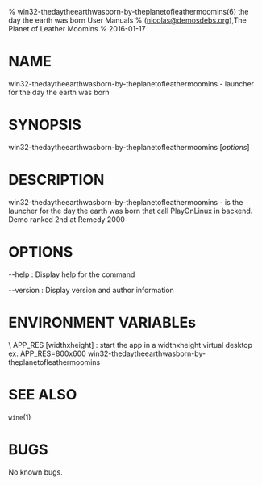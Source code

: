 % win32-thedaytheearthwasborn-by-theplanetofleathermoomins(6) the day the earth was born User Manuals
%  (nicolas@demosdebs.org),The Planet of Leather Moomins
% 2016-01-17

# NAME
win32-thedaytheearthwasborn-by-theplanetofleathermoomins - launcher for the day the earth was born

# SYNOPSIS
win32-thedaytheearthwasborn-by-theplanetofleathermoomins [*options*]

# DESCRIPTION
win32-thedaytheearthwasborn-by-theplanetofleathermoomins - is the launcher for the day the earth was born that call PlayOnLinux in backend.
Demo ranked 2nd at Remedy 2000

# OPTIONS
\--help
:   Display help for the command

\--version
:   Display version and author information

# ENVIRONMENT VARIABLEs
\ APP_RES [widthxheight]
:	start the app in a widthxheight virtual desktop  
	ex. APP_RES=800x600 win32-thedaytheearthwasborn-by-theplanetofleathermoomins

# SEE ALSO
`wine`(1)

# BUGS
No known bugs.
